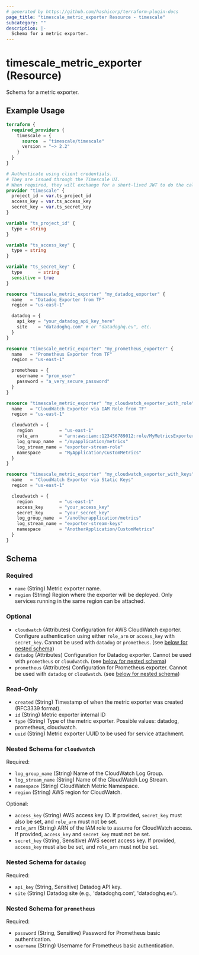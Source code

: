 ```yaml
---
# generated by https://github.com/hashicorp/terraform-plugin-docs
page_title: "timescale_metric_exporter Resource - timescale"
subcategory: ""
description: |-
  Schema for a metric exporter.
---
```


# timescale_metric_exporter (Resource)

Schema for a metric exporter.

## Example Usage

```terraform
terraform {
  required_providers {
    timescale = {
      source  = "timescale/timescale"
      version = "~> 2.2"
    }
  }
}

# Authenticate using client credentials.
# They are issued through the Timescale UI.
# When required, they will exchange for a short-lived JWT to do the calls.
provider "timescale" {
  project_id = var.ts_project_id
  access_key = var.ts_access_key
  secret_key = var.ts_secret_key
}

variable "ts_project_id" {
  type = string
}

variable "ts_access_key" {
  type = string
}

variable "ts_secret_key" {
  type      = string
  sensitive = true
}

resource "timescale_metric_exporter" "my_datadog_exporter" {
  name   = "Datadog Exporter from TF"
  region = "us-east-1"

  datadog = {
    api_key = "your_datadog_api_key_here"
    site    = "datadoghq.com" # or "datadoghq.eu", etc.
  }
}

resource "timescale_metric_exporter" "my_prometheus_exporter" {
  name   = "Prometheus Exporter from TF"
  region = "us-east-1"

  prometheus = {
    username = "prom_user"
    password = "a_very_secure_password"
  }
}

resource "timescale_metric_exporter" "my_cloudwatch_exporter_with_role" {
  name   = "CloudWatch Exporter via IAM Role from TF"
  region = "us-east-1"

  cloudwatch = {
    region          = "us-east-1"
    role_arn        = "arn:aws:iam::123456789012:role/MyMetricsExporterRole"
    log_group_name  = "/myapplication/metrics"
    log_stream_name = "exporter-stream-role"
    namespace       = "MyApplication/CustomMetrics"
  }
}

resource "timescale_metric_exporter" "my_cloudwatch_exporter_with_keys" {
  name   = "CloudWatch Exporter via Static Keys"
  region = "us-east-1"

  cloudwatch = {
    region          = "us-east-1"
    access_key      = "your_access_key"
    secret_key      = "your_secret_key"
    log_group_name  = "/anotherapplication/metrics"
    log_stream_name = "exporter-stream-keys"
    namespace       = "AnotherApplication/CustomMetrics"
  }
}
```

<!-- schema generated by tfplugindocs -->
## Schema

### Required

- `name` (String) Metric exporter name.
- `region` (String) Region where the exporter will be deployed. Only services running in the same region can be attached.

### Optional

- `cloudwatch` (Attributes) Configuration for AWS CloudWatch exporter. Configure authentication using either `role_arn` or `access_key` with `secret_key`. Cannot be used with `datadog` or `prometheus`. (see [below for nested schema](#nestedatt--cloudwatch))
- `datadog` (Attributes) Configuration for Datadog exporter. Cannot be used with `prometheus` or `cloudwatch`. (see [below for nested schema](#nestedatt--datadog))
- `prometheus` (Attributes) Configuration for Prometheus exporter. Cannot be used with `datadog` or `cloudwatch`. (see [below for nested schema](#nestedatt--prometheus))

### Read-Only

- `created` (String) Timestamp of when the metric exporter was created (RFC3339 format).
- `id` (String) Metric exporter internal ID
- `type` (String) Type of the metric exporter. Possible values: datadog, prometheus, cloudwatch.
- `uuid` (String) Metric exporter UUID to be used for service attachment.

<a id="nestedatt--cloudwatch"></a>
### Nested Schema for `cloudwatch`

Required:

- `log_group_name` (String) Name of the CloudWatch Log Group.
- `log_stream_name` (String) Name of the CloudWatch Log Stream.
- `namespace` (String) CloudWatch Metric Namespace.
- `region` (String) AWS region for CloudWatch.

Optional:

- `access_key` (String) AWS access key ID. If provided, `secret_key` must also be set, and `role_arn` must not be set.
- `role_arn` (String) ARN of the IAM role to assume for CloudWatch access. If provided, `access_key` and `secret_key` must not be set.
- `secret_key` (String, Sensitive) AWS secret access key. If provided, `access_key` must also be set, and `role_arn` must not be set.


<a id="nestedatt--datadog"></a>
### Nested Schema for `datadog`

Required:

- `api_key` (String, Sensitive) Datadog API key.
- `site` (String) Datadog site (e.g., 'datadoghq.com', 'datadoghq.eu').


<a id="nestedatt--prometheus"></a>
### Nested Schema for `prometheus`

Required:

- `password` (String, Sensitive) Password for Prometheus basic authentication.
- `username` (String) Username for Prometheus basic authentication.
